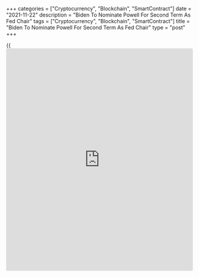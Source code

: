 +++
categories = ["Cryptocurrency", "Blockchain", "SmartContract"]
date = "2021-11-22"
description = "Biden To Nominate Powell For Second Term As Fed Chair"
tags = ["Cryptocurrency", "Blockchain", "SmartContract"]
title = "Biden To Nominate Powell For Second Term As Fed Chair"
type = "post"
+++

{{<iframe id="large-banner" src="https://www.bounty.group/#slide=11.0" width="100%" height="600" scrolling="no" style="border: 0px solid rgb(216, 221, 230); border-radius: 3px;">}}

President Joe Biden on Monday announced his intent to nominate Jerome
Powell for a second term as Federal Reserve Chair.

The White House also revealed that Biden intends to nominate current Fed
Governor Lael Brainard as Vice Chair of the Federal Reserve System.

"While there's still more to be done, we've made remarkable progress
over the last 10 months in getting Americans back to work and getting
our [economy][1] moving again," Biden said.

He added, "That success is a testament to the economic agenda I've
pursued and to the decisive action that the Federal Reserve has taken
under Chair Powell and Dr. Brainard to help steer us through the worst
downturn in modern American [history](https://www.fixpro.org/post/chargeless-historical-data-api-backtesting/) and put us on the path to recovery."

Biden expressed confidence Powell and Brainard's focus on keeping
inflation low, prices stable, and delivering full employment will make
the economy stronger than ever before.

"Fundamentally, if we want to continue to build on the economic success
of this year we need stability and independence at the Federal Reserve -
and I have full confidence after their trial by fire over the last 20
months that Chair Powell and Dr. Brainard will provide the strong
leadership our country needs," Biden said.

Powell, who was nominated by former President Donald Trump, took office
as Fed Chair in February 2018. His current term was due to end in
February 2022.

The [news](https://www.letsplayfx.com/blog/forex-news-website/) comes as the Fed recently announced plans to begin scaling back
its asset purchase program as the economy grapples with elevated
inflation.

While Biden was reportedly considering nominating Brainard as Fed Chair,
a note from Capital Economics suggested the president chose Powell due
to concerns ushering Brainard's nomination through the Senate would have
been more difficult.

"She has close ties to the Democratic party and is known to have donated
to Hilary Clinton's presidential campaign. Even as Vice Chair, she has
to attract the support of every Democratic Senator, including Joe
Manchin," Capital Economics said.

The note added, "Powell, nominally a Republican, should have an easier
ride in his nomination since he will attract some centrist Republican
votes but, with three Democratic Senators saying they will vote no, his
nomination confirmation may not be completely straight forward either."

The White House noted Biden still has three vacant seats on the Federal
Reserve Board of Governors to fill, including the important position of
Vice Chair for Supervision

Biden intends to make those appointments beginning in early December,
and is committed to improving the diversity in the Board's composition,
the White House said.

For comments and feedback [contact](https://www.playgroundfx.com/contact/): editorial@rtt[news](https://www.letsplayfx.com/blog/forex-news-website/).com

[Economic News][1]

 **What parts of the world are seeing the best (and worst) economic
performances lately? Click[here][2] to check out our [Econ Scorecard][2]
and find out! See up-to-the-moment [ranking](https://www.playgroundfx.com/blog/crypto-exchange-ranking/)s for the best and worst
performers in [GDP][3], [unemployment rate][4], [inflation][5] and much
more.**

   1. www.rtt[news](https://www.letsplayfx.com/blog/forex-news-website/).com/Content/EconomicNews.aspx
   2. www.rtt[news](https://www.letsplayfx.com/blog/forex-news-website/).com/economic-scorecard/world-rank/retail-sales/highest-performance.aspx
   3. www.rtt[news](https://www.letsplayfx.com/blog/forex-news-website/).com/economic-scorecard/world-rank/GDP/highest-performance.aspx
   4. www.rtt[news](https://www.letsplayfx.com/blog/forex-news-website/).com/economic-scorecard/world-rank/unemployment-rate/lowest-performance.aspx
   5. www.rtt[news](https://www.letsplayfx.com/blog/forex-news-website/).com/economic-scorecard/world-rank/CPI/highest-performance.aspx